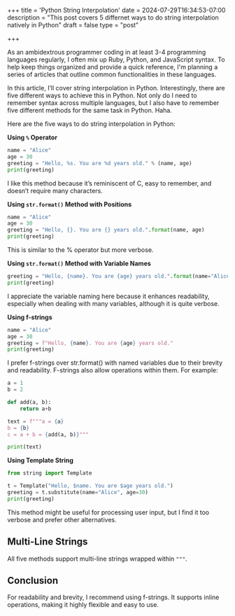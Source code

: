 +++
title = 'Python String Interpolation'
date = 2024-07-29T16:34:53-07:00
description = "This post covers 5 differnet ways to do string interpolation natively in Python"
draft = false
type = "post"


+++

As an ambidextrous programmer coding in at least 3-4 programming languages regularly, I often mix up Ruby, Python, and JavaScript syntax. To help keep things organized and provide a quick reference, I'm planning a series of articles that outline common functionalities in these languages.

In this article, I’ll cover string interpolation in Python. Interestingly, there are five different ways to achieve this in Python. Not only do I need to remember syntax across multiple languages, but I also have to remember five different methods for the same task in Python. Haha.

Here are the five ways to do string interpolation in Python:

**Using `%` Operator**

```python
name = "Alice"
age = 30
greeting = "Hello, %s. You are %d years old." % (name, age)
print(greeting)
```

I like this method because it’s reminiscent of C, easy to remember, and doesn’t require many characters. 



**Using `str.format()` Method with Positions**

```python
name = "Alice"
age = 30
greeting = "Hello, {}. You are {} years old.".format(name, age)
print(greeting)
```

This is similar to the % operator but more verbose.



**Using `str.format()` Method with Variable Names**

```python
greeting = "Hello, {name}. You are {age} years old.".format(name="Alice", age=30)
print(greeting)
```

I appreciate the variable naming here because it enhances readability, especially when dealing with many variables, although it is quite verbose.


**Using f-strings**

```python
name = "Alice"
age = 30
greeting = f"Hello, {name}. You are {age} years old."
print(greeting)
```

I prefer f-strings over str.format() with named variables due to their brevity and readability. F-strings also allow operations within them. For example:

```python
a = 1
b = 2

def add(a, b):
    return a+b

text = f"""a = {a}
b = {b}
c = a + b = {add(a, b)}"""

print(text)
```

**Using Template String**

```python
from string import Template

t = Template("Hello, $name. You are $age years old.")
greeting = t.substitute(name="Alice", age=30)
print(greeting)
```

This method might be useful for processing user input, but I find it too verbose and prefer other alternatives.


## Multi-Line Strings

All five methods support multi-line strings wrapped within `"""`.

## Conclusion

For readability and brevity, I recommend using f-strings. It supports inline operations, making it highly flexible and easy to use.
